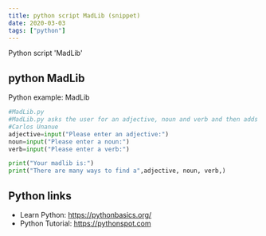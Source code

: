```yaml
---
title: python script MadLib (snippet)
date: 2020-03-03
tags: ["python"]
---
```

Python script 'MadLib'


## python MadLib

Python example: MadLib

```python
#MadLib.py
#MadLib.py asks the user for an adjective, noun and verb and then adds those variables to a mad lib that it says.
#Carlos Unanue
adjective=input("Please enter an adjective:")
noun=input("Please enter a noun:")
verb=input("Please enter a verb:")

print("Your madlib is:")
print("There are many ways to find a",adjective, noun, verb,)

```

## Python links

- Learn Python: https://pythonbasics.org/
- Python Tutorial: https://pythonspot.com
